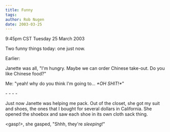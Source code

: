 ```yaml
---
title: Funny
tags: 
author: Rob Nugen
date: 2003-03-25
---
```


<p class=date>9:45pm CST Tuesday 25 March 2003</p>

<p>Two funny things today: one just now.</p>

<p>Earlier:</p>

<p>Janette was all, "I'm hungry.  Maybe we can order Chinese take-out.
Do you like Chinese food?"</p>

<p>Me:  "yeah!  why do you think I'm going to... <em>*OH SHIT!*</em>"</p>

<p>- - - -</p>

<p>Just now Janette was helping me pack.  Out of the closet, she got
my suit and shoes, the ones that I bought for several dollars in
California.  She opened the shoebox and saw each shoe in its own cloth
sack thing.</p>

<p>&lt;gasp!>, she gasped, "Shhh, they're <em>sleeping</em>!"</p>
